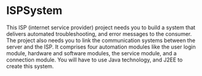 # ISPSystem
 This ISP (internet service provider) project needs you to build a system that delivers automated troubleshooting, and error messages to the consumer. The project also needs you to link the communication systems between the server and the ISP. It comprises four automation modules like the user login module, hardware and software modules, the service module, and a connection module. You will have to use Java technology, and J2EE to create this system.
